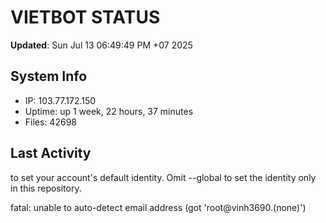 # VIETBOT STATUS
**Updated**: Sun Jul 13 06:49:49 PM +07 2025

## System Info
- IP: 103.77.172.150
- Uptime: up 1 week, 22 hours, 37 minutes
- Files: 42698

## Last Activity

to set your account's default identity.
Omit --global to set the identity only in this repository.

fatal: unable to auto-detect email address (got 'root@vinh3690.(none)')
